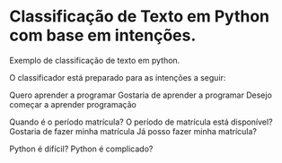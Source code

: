 # Classificação de Texto em Python com base em intenções.
Exemplo de classificação de texto em python.

O classificador está preparado para as intenções a seguir:

Quero aprender a programar
Gostaria de aprender a programar
Desejo começar a aprender programação

Quando é o período matrícula?
O período de matrícula está disponível?
Gostaria de fazer minha matrícula
Já posso fazer minha matrícula?

Python é difícil?
Python é complicado?
